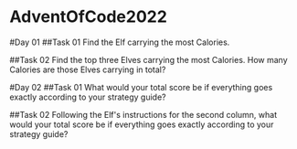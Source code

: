 # AdventOfCode2022

#Day 01
##Task 01
Find the Elf carrying the most Calories.

##Task 02
Find the top three Elves carrying the most Calories. How many Calories are those Elves carrying in total?

#Day 02
##Task 01
What would your total score be if everything goes exactly according to your strategy guide?

##Task 02
Following the Elf's instructions for the second column, what would your total score be if everything goes exactly according to your strategy guide?